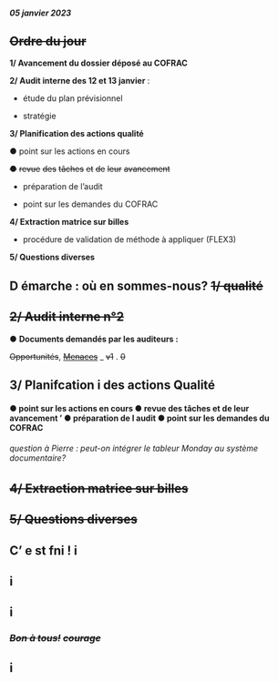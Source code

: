 ##### 05 janvier 2023

## ~~Ordre du jour~~

**1/ Avancement du dossier déposé au COFRAC**

**2/ Audit interne des 12 et 13 janvier** :

 - étude du plan prévisionnel

 - stratégie

**3/ Planification des actions qualité**

**●** point sur les actions en cours

~~●~~ ~~revue~~ ~~des~~ ~~tâches~~ ~~et~~ ~~de~~ ~~leur~~ ~~avancement~~

 - préparation de l’audit

 - point sur les demandes du COFRAC

**4/ Extraction matrice sur billes**

 - procédure de validation de méthode à appliquer (FLEX3)

**5/ Questions diverses**

## D émarche : où en sommes-nous? ~~1/ qualité~~


















## ~~2/ Audit interne n°2~~

**●** **Documents demandés par les auditeurs :**

~~Opportunités~~, ~~[Menaces](https://drive.google.com/file/d/1RpB2SdQBKHeUz_l2uwCcGnmhYYHdVc_O/view?usp=share_link)~~ _ ~~v1~~ . ~~0~~

## 3/ Planifcation i des actions Qualité
#### **●** point sur les actions en cours ● revue des tâches et de leur avancement ’ ● préparation de l audit ● point sur les demandes du COFRAC
###### question à Pierre : peut-on intégrer le tableur Monday au système documentaire?

## ~~4/ Extraction matrice sur billes~~


## ~~5/ Questions diverses~~


## C’ e st fni ! i

## i

## i
### ~~_Bon à tous!_~~ ~~_courage_~~

## i


